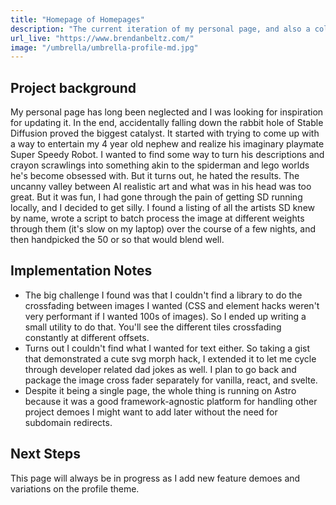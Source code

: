 ```yaml
---
title: "Homepage of Homepages"
description: "The current iteration of my personal page, and also a collection of variations on the homepage theme. In progress."
url_live: "https://www.brendanbeltz.com/"
image: "/umbrella/umbrella-profile-md.jpg"
---
```


## Project background

My personal page has long been neglected and I was looking for inspiration for updating it. In the end, accidentally falling down the rabbit hole of Stable Diffusion proved the biggest catalyst. It started with trying to come up with a way to entertain my 4 year old nephew and realize his imaginary playmate Super Speedy Robot. I wanted to find some way to turn his descriptions and crayon scrawlings into something akin to the spiderman and lego worlds he's become obsessed with. But it turns out, he hated the results. The uncanny valley between AI realistic art and what was in his head was too great. But it was fun, I had gone through the pain of getting SD running locally, and I decided to get silly. I found a listing of all the artists SD knew by name, wrote a script to batch process the image at different weights through them (it's slow on my laptop) over the course of a few nights, and then handpicked the 50 or so that would blend well. 

## Implementation Notes

- The big challenge I found was that I couldn't find a library to do the crossfading between images I wanted (CSS and element hacks weren't very performant if I wanted 100s of images). So I ended up writing a small utility to do that. You'll see the different tiles crossfading constantly at different offsets. 
- Turns out I couldn't find what I wanted for text either. So taking a gist that demonstrated a cute svg morph hack, I extended it to let me cycle through developer related dad jokes as well. I plan to go back and package the image cross fader separately for vanilla, react, and svelte.
- Despite it being a single page, the whole thing is running on Astro because it was a good framework-agnostic platform for handling other project demoes I might want to add later without the need for subdomain redirects.

## Next Steps

This page will always be in progress as I add new feature demoes and variations on the profile theme.